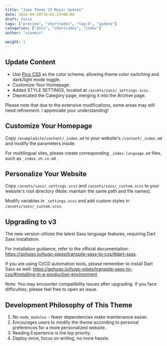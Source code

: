 ```yaml
---
title: "Jane Theme V3 Major Update"
date: 2024-09-20T16:01:23+08:00
draft: false
tags: ["preview", "shortcodes", "tag-6", "update"]
categories: ["docs", "shortcodes", "index"]
author: "xianmin"

weight: 1
---
```


## Update Content
- Use [Pico CSS](https://picocss.com/) as the color scheme, allowing theme color switching and dark/light mode toggle.
- Customize Your Homepage.
- Added STYLE SETTINGS, located at `/assets/sass/_settings.scss` .
- Deprecated the Category page, merging it into the Archive page.

Please note that due to the extensive modifications, some areas may still need refinement. I appreciate your understanding!

<!--more-->

## Customize Your Homepage
Copy `/exampleSite/content/_index.md` to your website's `/content/_index.md` and modify the parameters inside.

For multilingual sites, please create corresponding `_index.language.md` files, such as `_index.zh-cn.md` .

## Personalize Your Website
Copy `/assets/sass/_settings.scss` and `/assets/sass/_custom.scss` to your website's root directory (Note: maintain the same path and file names).

Modify variables in `_settings.scss` and add custom styles in `/assets/sass/_custom.scss`.

## Upgrading to v3
The new version utilizes the latest Sass language features, requiring Dart Sass installation.

For installation guidance, refer to the official documentation: https://gohugo.io/hugo-pipes/transpile-sass-to-css/#dart-sass.

If you are using CI/CD automation tools, please remember to install Dart Sass as well: https://gohugo.io/hugo-pipes/transpile-sass-to-css/#installing-in-a-production-environment

Note: You may encounter compatibility issues after upgrading. If you face difficulties, please feel free to open an issue.

## Development Philosophy of This Theme
1. No `node_modules` - fewer dependencies make maintenance easier.
2. Encourages users to modify the theme according to personal preferences for a more personalized website.
3. Reading Experience is the top priority.
4. Deploy once, focus on writing, no more hassle.
